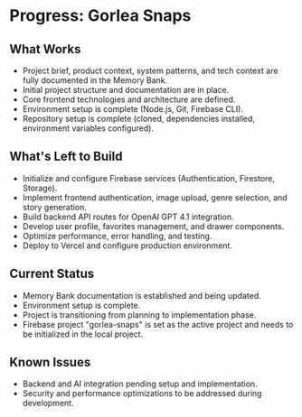 # Progress: Gorlea Snaps

## What Works

- Project brief, product context, system patterns, and tech context are fully documented in the Memory Bank.
- Initial project structure and documentation are in place.
- Core frontend technologies and architecture are defined.
- Environment setup is complete (Node.js, Git, Firebase CLI).
- Repository setup is complete (cloned, dependencies installed, environment variables configured).

## What's Left to Build

- Initialize and configure Firebase services (Authentication, Firestore, Storage).
- Implement frontend authentication, image upload, genre selection, and story generation.
- Build backend API routes for OpenAI GPT 4.1 integration.
- Develop user profile, favorites management, and drawer components.
- Optimize performance, error handling, and testing.
- Deploy to Vercel and configure production environment.

## Current Status

- Memory Bank documentation is established and being updated.
- Environment setup is complete.
- Project is transitioning from planning to implementation phase.
- Firebase project "gorlea-snaps" is set as the active project and needs to be initialized in the local project.

## Known Issues

- Backend and AI integration pending setup and implementation.
- Security and performance optimizations to be addressed during development.
